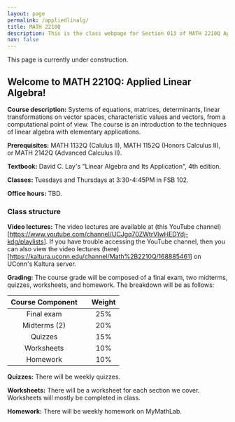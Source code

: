 ```yaml
---
layout: page
permalink: /appliedlinalg/
title: MATH 2210Q
description: This is the class webpage for Section 013 of MATH 2210Q Applied Linear Algebra at UConn.  
nav: false
---
```


This page is currently under construction. 

## Welcome to MATH 2210Q: Applied Linear Algebra! 

**Course description:** Systems of equations, matrices, determinants, linear transformations on vector spaces, characteristic values and vectors, from a computational point of view. The course is an introduction to the techniques of linear algebra with elementary applications.

**Prerequisites:** MATH 1132Q (Calulus II), MATH 1152Q (Honors Calculus II), or MATH 2142Q (Advanced Calculus II).

**Textbook:** David C. Lay's "Linear Algebra and Its Application", 4th edition. 

**Classes:** Tuesdays and Thursdays at 3:30-4:45PM in FSB 102.

**Office hours:** TBD.


### Class structure

**Video lectures:** The video lectures are available at (this YouTube channel)[https://www.youtube.com/channel/UCJgq70ZWtrVIwHEDYdj-kdg/playlists]. If you have trouble accessing the YouTube channel, then you can also view the video lectures (here)[https://kaltura.uconn.edu/channel/Math%2B2210Q/168885461] on UConn's Kaltura server. 

**Grading:** The course grade will be composed of a final exam, two midterms, quizzes, worksheets, and homework. The breakdown will be as follows: 

| Course Component |       | Weight    | 
| :----:           | :---: |  :----:   |   
| Final exam       |       |  25%      | 
| Midterms (2)     |       |  20%      | 
| Quizzes          |       |  15%      |
| Worksheets       |       |  10%      |  
| Homework         |       |  10%      |



**Quizzes:** There will be weekly quizzes. 

**Worksheets:** There will be a worksheet for each section we cover. Worksheets will mostly be completed in class. 

**Homework:** There will be weekly homework on MyMathLab. 

<!-- 

Final will be cummulative and during finals week

Two midterms 

Quizzes will be weekly (2 random homework problems)

Worksheets will be mostly done in class

Homework will be about 10 problems per week on MyMathLab (3-4 per section we cover that week)

I will do a mostly flipped classroom style. A little bit of lecture plus problem solving session/working on worksheets. 
I will do more lecture on the days we are covering harder sections. 

-->
